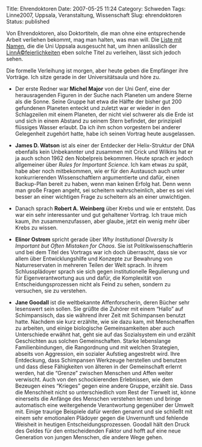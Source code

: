 Title: Ehrendoktoren
Date: 2007-05-25 11:24
Category: Schweden
Tags: Linne2007, Uppsala, Veranstaltung, Wissenschaft
Slug: ehrendoktoren
Status: published

Von Ehrendoktoren, also Doktortiteln, die man ohne eine entsprechende
Arbeit verliehen bekommt, mag man halten, was man will. Die [Liste mit
Namen](http://info.uu.se/press.nsf/pm/uppsala.universitets.id672.html),
die die Uni Uppsala ausgesucht hat, um ihnen anlässlich der
[LinnÃ©feierlichkeiten](http://www.fiket.de/tag/linne2007) eben solche
Titel zu verleihen, lässt sich jedoch sehen.

Die formelle Verleihung ist morgen, aber heute geben die Empfänger ihre
Vorträge. Ich sitze gerade in der Universitätsaula und höre zu.

-   Der erste Redner war **Michel Major** von der Uni Genf, eine der
    herausragenden Figuren in der Suche nach Planeten um andere Sterne
    als die Sonne. Seine Gruppe hat etwa die Hälfte der bisher gut 200
    gefundenen Planeten enteckt und zuletzt war er wieder in den
    Schlagzeilen mit einem Planeten, der nicht viel schwerer als die
    Erde ist und sich in einem Abstand zu seinem Stern befindet, der
    prinzipiell flüssiges Wasser erlaubt. Da ich ihm schon vorgestern
    bei anderer Gelegenheit zugehört hatte, habe ich seinen Vortrag
    heute ausgelassen.
-   **James D. Watson** ist als einer der Entdecker der Helix-Struktur
    der DNA ebenfalls kein Unbekannter und zusammen mit Crick und
    Wilkins hat er ja auch schon 1962 den Nobelpreis bekommen. Heute
    sprach er jedoch allgemeiner über *Rules for Important Science*. Ich
    kam etwas zu spät, habe aber noch mitbekommen, wie er für den
    Austausch auch unter konkurrierenden Wissenschaftlern argumentierte
    und dafür, einen Backup-Plan bereit zu haben, wenn man keinen Erfolg
    hat. Denn wenn man große Fragen angeht, sei scheitern
    wahrscheinlich, aber es sei viel besser an einer wichtigen Frage zu
    scheitern als an einer unwichtigen.
-   Danach sprach **Robert A. Weinberg** über Krebs und wie er entsteht.
    Das war ein sehr interessanter und gut gehaltener Vortrag. Ich traue
    mich kaum, ihn zusammenzufassen, aber glaube, jetzt ein wenig mehr
    über Krebs zu wissen.
-   **Elinor Ostrom** spricht gerade über *Why Institutional Diversity
    Is Important but Often Mistaken for Chaos*. Sie ist
    Politikwissenschaftlerin und bei dem Titel des Vortrags war ich doch
    überrascht, dass sie vor allem über Entwicklungshilfe und Konzepte
    zur Bewahrung von Naturreservaten in mehreren Teilen der Welt
    sprach. In ihrem Schlussplädoyer sprach sie sich gegen
    institutionelle Regulierung und für Eigenverantwortung aus und
    dafür, die Komplexität von Entscheidungsprozessen nicht als Feind zu
    sehen, sondern zu versuchen, sie zu verstehen.

-   **Jane Goodall** ist die weltbekannte Affenforscherin, deren Bücher
    sehr lesenswert sein sollen. Sie grüßte die Zuhörer mit einem
    “Hallo” auf Schimpansisch, das sie während ihrer Zeit mit
    Schimpansen benutzt hatte. Nachdem sie kurz erzählte, wie sie dazu
    kam, mit Menschenaffen zu arbeiten, und einige biologische
    Gemeinsamkeiten aber auch Unterschiede erwähnt hat, geht sie auf das
    Sozialsystem ein und erzählt Geschichten aus solchen Gemeinschaften.
    Starke lebenslange Familienbindungen, die Rangordnung und mit
    welchen Strategien, abseits von Aggression, ein sozialer Aufstieg
    angestrebt wird. Ihre Entdeckung, dass Schimpansen Werkzeuge
    herstellen und benutzen und dass diese Fähigkeiten von älteren in
    der Gemeinschaft erlernt werden, hat die “Grenze” zwischen Menschen
    und Affen weiter verwischt. Auch von den schockierenden Erlebnissen,
    wie dem Bezeugen eines “Krieges” gegen eine andere Gruppe, erzählt
    sie. Dass die Menschheit nicht so unterschiedlich vom Rest der
    Tierwelt ist, könne einerseits die Anfänge des Menschen verstehen
    lernen und bringe automatisch eine weitergehende Verantwortung
    gegenüber der Umwelt mit. Einige traurige Beispiele dafür werden
    genannt und sie schließt mit einem sehr emotionalen Plädoyer gegen
    die Unvernunft und fehlende Weisheit in heutigen
    Entscheidungsprozessen. Goodall hält den Druck des Geldes für den
    entscheidenden Faktor und hofft auf eine neue Generation von jungen
    Menschen, die andere Wege gehen.

